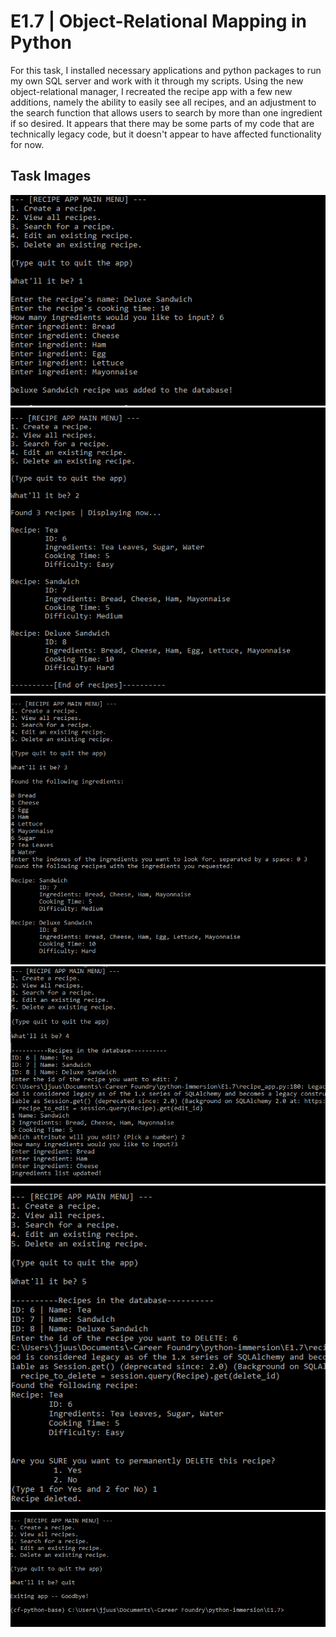 # E1.7 | Object-Relational Mapping in Python
For this task, I installed necessary applications and python packages to run my own SQL server and work with it through my scripts. Using the new object-relational manager, I recreated the recipe app with a few new additions, namely the ability to easily see all recipes, and an adjustment to the search function that allows users to search by more than one ingredient if so desired. It appears that there may be some parts of my code that are technically legacy code, but it doesn't appear to have affected functionality for now.

## Task Images
![](https://github.com/justin-yin-ly/python-immersion/blob/main/E1.7/img/create_recipe.PNG)
![](https://github.com/justin-yin-ly/python-immersion/blob/main/E1.7/img/view_all_recipes.PNG)
![](https://github.com/justin-yin-ly/python-immersion/blob/main/E1.7/img/search_by_ingredients.PNG)
![](https://github.com/justin-yin-ly/python-immersion/blob/main/E1.7/img/edit_recipe.PNG)
![](https://github.com/justin-yin-ly/python-immersion/blob/main/E1.7/img/delete_recipe.PNG)
![](https://github.com/justin-yin-ly/python-immersion/blob/main/E1.7/img/quit.PNG)